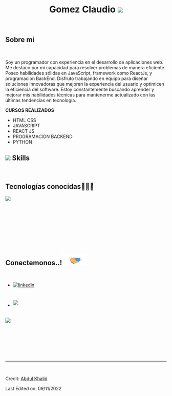 
<h1 align="center"><b>Gomez Claudio </b><img src="https://media.giphy.com/media/hvRJCLFzcasrR4ia7z/giphy.gif" width="35"></h1>
<!--  -->
<br>
	
## **Sobre mi**



<br>

Soy un programador con experiencia en el desarrollo de aplicaciones web. Me destaco por mi capacidad para resolver problemas de manera eficiente. Poseo habilidades sólidas en JavaScript, framework como ReactJs, y programacion BackEnd. Disfruto trabajando en equipo para diseñar soluciones innovadoras que mejoren la experiencia del usuario y optimicen la eficiencia del software. Estoy constantemente buscando aprender y mejorar mis habilidades técnicas para mantenerme actualizado con las últimas tendencias en tecnología.

**CURSOS REALIZADOS**
* HTML CSS
* JAVASCRIPT
* REACT JS
* PROGRAMACION BACKEND
* PYTHON

## <img src="https://media2.giphy.com/media/QssGEmpkyEOhBCb7e1/giphy.gif?cid=ecf05e47a0n3gi1bfqntqmob8g9aid1oyj2wr3ds3mg700bl&rid=giphy.gif" width ="25"><b> Skills</b>
<br>

<p align="center">

<h2 >Tecnologías conocidas👨🏻‍💻</h2>
<!--tech stack icons-->
<p align="left">
  <a href="https://skillicons.dev">
    <img src="https://skillicons.dev/icons?i=android,css,html,js,nodejs,mysql,sqlite,firebase,git,github,postman,vscode&perline=12" />
  </a>
</p>
<br>

<br>   
    
</p>

<br>
<br>

<br>
<br>

## <b>Conectemonos..!</b><img src="https://github.com/0xAbdulKhalid/0xAbdulKhalid/raw/main/assets/mdImages/handshake.gif" width ="80">
<br>
<div align='left'>

<ul>

<li>
<a href="https://www.linkedin.com/in/claudio-gomez-950a15242/" target="_blank">
<img src="https://img.shields.io/badge/linkedin:  Gomez Claudio-%2300acee.svg?color=405DE6&style=for-the-badge&logo=linkedin&logoColor=white" alt=linkedin style="margin-bottom: 5px;"/>
</a>
</li>

<br>


<br>

<li>
<a href="mailto:claudiogomez23@gmail.com" target="_blank">
<img src="https://img.shields.io/badge/gmail:  gomez claudio-%23EA4335.svg?style=for-the-badge&logo=gmail&logoColor=white" t=mail style="margin-bottom: 5px;" />
</a>
</li>
	
</ul>
</div>

<br>
<img src="https://user-images.githubusercontent.com/73097560/115834477-dbab4500-a447-11eb-908a-139a6edaec5c.gif">
<br>
<br>
<br>

<br>
<br>
<br>
<br>

---

<br>

Credit: [Abdul Khalid](https://github.com/0xabdulkhalid)

Last Edited on: 09/11/2022
